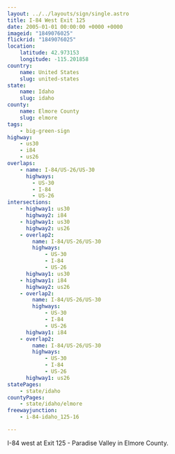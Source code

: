 ```yaml
---
layout: ../../layouts/sign/single.astro
title: I-84 West Exit 125
date: 2005-01-01 00:00:00 +0000 +0000
imageid: "1849076025"
flickrid: "1849076025"
location:
    latitude: 42.973153
    longitude: -115.201858
country:
    name: United States
    slug: united-states
state:
    name: Idaho
    slug: idaho
county:
    name: Elmore County
    slug: elmore
tags:
    - big-green-sign
highway:
    - us30
    - i84
    - us26
overlaps:
    - name: I-84/US-26/US-30
      highways:
        - US-30
        - I-84
        - US-26
intersections:
    - highway1: us30
      highway2: i84
    - highway1: us30
      highway2: us26
    - overlap2:
        name: I-84/US-26/US-30
        highways:
            - US-30
            - I-84
            - US-26
      highway1: us30
    - highway1: i84
      highway2: us26
    - overlap2:
        name: I-84/US-26/US-30
        highways:
            - US-30
            - I-84
            - US-26
      highway1: i84
    - overlap2:
        name: I-84/US-26/US-30
        highways:
            - US-30
            - I-84
            - US-26
      highway1: us26
statePages:
    - state/idaho
countyPages:
    - state/idaho/elmore
freewayjunction:
    - i-84-idaho_125-16

---
```

I-84 west at Exit 125 - Paradise Valley in Elmore County.
